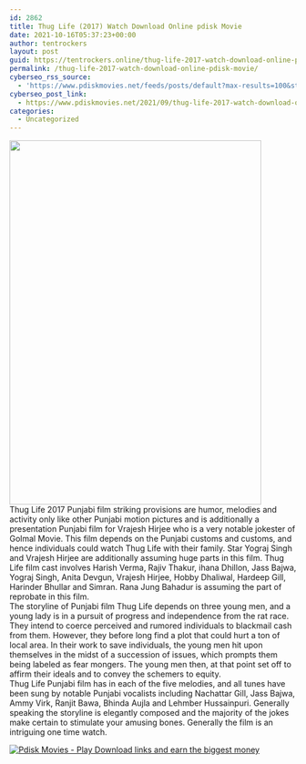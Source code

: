 ```yaml
---
id: 2862
title: Thug Life (2017) Watch Download Online pdisk Movie
date: 2021-10-16T05:37:23+00:00
author: tentrockers
layout: post
guid: https://tentrockers.online/thug-life-2017-watch-download-online-pdisk-movie/
permalink: /thug-life-2017-watch-download-online-pdisk-movie/
cyberseo_rss_source:
  - 'https://www.pdiskmovies.net/feeds/posts/default?max-results=100&start-index=601'
cyberseo_post_link:
  - https://www.pdiskmovies.net/2021/09/thug-life-2017-watch-download-online.html
categories:
  - Uncategorized
---
```

<div class="separator">
  <a href="https://1.bp.blogspot.com/-dYV7rXLz86E/YTH-ETIyzlI/AAAAAAAAAng/HNyx8BtU06ATHbSzvs0N_EdNGlCaMPaeACLcBGAsYHQ/s2048/Thug%2BLife%2B%25282017%2529%2BWatch%2BDownload%2BOnline%2Bpdisk%2BMovie.jpg" imageanchor="1"><img loading="lazy" border="0" data-original-height="2048" data-original-width="1417" height="640" src="https://1.bp.blogspot.com/-dYV7rXLz86E/YTH-ETIyzlI/AAAAAAAAAng/HNyx8BtU06ATHbSzvs0N_EdNGlCaMPaeACLcBGAsYHQ/w442-h640/Thug%2BLife%2B%25282017%2529%2BWatch%2BDownload%2BOnline%2Bpdisk%2BMovie.jpg" width="442" /></a>
</div>

<div>
  <div>
    <span>Thug Life 2017 Punjabi film striking provisions are humor, melodies and activity only like other Punjabi motion pictures and is additionally a presentation Punjabi film for Vrajesh Hirjee who is a very notable jokester of Golmal Movie. This film depends on the Punjabi customs and customs, and hence individuals could watch Thug Life with their family. Star Yograj Singh and Vrajesh Hirjee are additionally assuming huge parts in this film. Thug Life film cast involves Harish Verma, Rajiv Thakur, ihana Dhillon, Jass Bajwa, Yograj Singh, Anita Devgun, Vrajesh Hirjee, Hobby Dhaliwal, Hardeep Gill, Harinder Bhullar and Simran. Rana Jung Bahadur is assuming the part of reprobate in this film.&nbsp;</span>
  </div>
  
  <div>
    <span>The storyline of Punjabi film Thug Life depends on three young men, and a young lady is in a pursuit of progress and independence from the rat race. They intend to coerce perceived and rumored individuals to blackmail cash from them. However, they before long find a plot that could hurt a ton of local area. In their work to save individuals, the young men hit upon themselves in the midst of a succession of issues, which prompts them being labeled as fear mongers. The young men then, at that point set off to affirm their ideals and to convey the schemers to equity.&nbsp;</span>
  </div>
  
  <div>
    <span>Thug Life Punjabi film has in each of the five melodies, and all tunes have been sung by notable Punjabi vocalists including Nachattar Gill, Jass Bajwa, Ammy Virk, Ranjit Bawa, Bhinda Aujla and Lehmber Hussainpuri. Generally speaking the storyline is elegantly composed and the majority of the jokes make certain to stimulate your amusing bones. Generally the film is an intriguing one time watch.</span>
  </div>
</div>

[![](https://1.bp.blogspot.com/-KJZYdQTn3nw/YS8VdIdXMyI/AAAAAAAAaw4/BR8dsGkpxw0T8C_4G4ALfMA7cP79KN3kwCLcBGAsYHQ/w400-h58/play_download_buttuons-removebg-preview.png "Pdisk Movies - Play Download links and earn the biggest money")](https://kofilink.com/1/bnYyano1MDAxNnMx?dn=1)